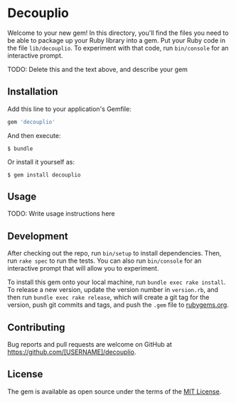 # Decouplio

Welcome to your new gem! In this directory, you'll find the files you need to be able to package up your Ruby library into a gem. Put your Ruby code in the file `lib/decouplio`. To experiment with that code, run `bin/console` for an interactive prompt.

TODO: Delete this and the text above, and describe your gem

## Installation

Add this line to your application's Gemfile:

```ruby
gem 'decouplio'
```

And then execute:

    $ bundle

Or install it yourself as:

    $ gem install decouplio

## Usage

TODO: Write usage instructions here

## Development

After checking out the repo, run `bin/setup` to install dependencies. Then, run `rake spec` to run the tests. You can also run `bin/console` for an interactive prompt that will allow you to experiment.

To install this gem onto your local machine, run `bundle exec rake install`. To release a new version, update the version number in `version.rb`, and then run `bundle exec rake release`, which will create a git tag for the version, push git commits and tags, and push the `.gem` file to [rubygems.org](https://rubygems.org).

## Contributing

Bug reports and pull requests are welcome on GitHub at https://github.com/[USERNAME]/decouplio.

## License

The gem is available as open source under the terms of the [MIT License](https://opensource.org/licenses/MIT).
